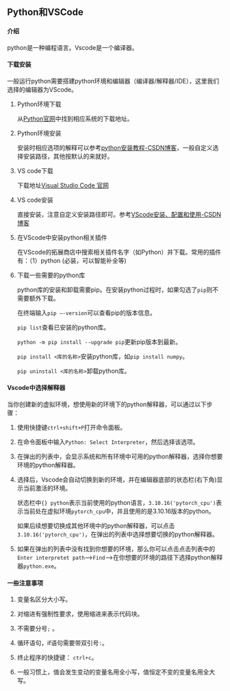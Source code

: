 ## Python和VSCode

#### 介绍

python是一种编程语言。Vscode是一个编译器。

#### 下载安装

一般运行python需要搭建python环境和编辑器（编译器/解释器/IDE），这里我们选择的编辑器为VScode。

1. Python环境下载

   从[Python官网](https://www.python.org/)中找到相应系统的下载地址。

2. Python环境安装

   安装时相应选项的解释可以参考[python安装教程-CSDN博客](https://blog.csdn.net/thefg/article/details/128601410)，一般自定义选择安装路径，其他按默认的来就好。

3. VS code下载

   下载地址[Visual Studio Code 官网](https://code.visualstudio.com/)

4. VS code安装

   直接安装，注意自定义安装路径即可。参考[VScode安装、配置和使用-CSDN博客](https://blog.csdn.net/toby54king/article/details/105453603)

5. 在VScode中安装python相关插件

   在VScode的拓展商店中搜索相关插件名字（如Python）并下载。常用的插件有：（1）python (必装，可以智能补全等)
   
6. 下载一些需要的python库

   python库的安装和卸载需要pip。在安装python过程时，如果勾选了`pip`则不需要额外下载。

   在终端输入`pip –-version`可以查看pip的版本信息。

   `pip list`查看已安装的python库。

   `python -m pip install --upgrade pip`更新pip版本到最新。

   `pip install <库的名称>`安装python库，如`pip install numpy`。

   `pip uninstall <库的名称>`卸载python库。



#### Vscode中选择解释器

当你创建新的虚拟环境，想使用新的环境下的python解释器，可以通过以下步骤：

1. 使用快捷键`ctrl+shift+P`打开命令面板。

2. 在命令面板中输入`Python: Select Interpreter`，然后选择该选项。

3. 在弹出的列表中，会显示系统和所有环境中可用的python解释器，选择你想要环境的python解释器。

4. 选择后，Vscode会自动切换到新的环境，并在编辑器底部的状态栏(右下角)显示当前激活的环境。

   状态栏中`{} python`表示当前使用的python语言，`3.10.16('pytorch_cpu')`表示当前处在虚拟环境`pytorch_cpu`中，并且使用的是3.10.16版本的python。

   如果后续想要切换成其他环境中的python解释器，可以点击`3.10.16('pytorch_cpu')`，在弹出的列表中选择想要切换的python解释器。

5. 如果在弹出的列表中没有找到你想要的环境，那么你可以点击点击列表中的`Enter interpretet path`-->`Find`-->在你想要的环境的路径下选择python解释器`python.exe`。



#### 一些注意事项

1. 变量名区分大小写。

2. 对缩进有强制性要求，使用缩进来表示代码块。

3. 不需要分号`;` 。

4. 循环语句，if语句需要带双引号`:`。

5. 终止程序的快捷键： `ctrl+c`。

6. 一般习惯上，值会发生变动的变量名用全小写，值恒定不变的变量名用全大写。